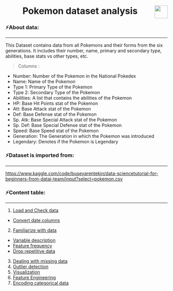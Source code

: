 #  


<div align="center">
  <h1> <p align="center"><img style="float: right;" src="https://uxwing.com/wp-content/themes/uxwing/download/brands-and-social-media/pokemon-icon.png" width="40" ></p> Pokemon dataset analysis</h1>
</div>

### ⚡**About data:**
<hr>


This Dataset contains data from all Pokemons and their forms from the six generations. It includes their number, name, primary and secondary type, abilities, base stats vs other types, etc.


>Columns :

* Number: Number of the Pokemon in the National Pokedex
* Name: Name of the Pokemon
* Type 1: Primary Type of the Pokemon
* Type 2: Secondary Type of the Pokemon
* Abilities: A list that contains the abilities of the Pokemon
* HP: Base Hit Points stat of the Pokemon
* Att: Base Attack stat of the Pokemon
* Def: Base Defense stat of the Pokemon
* Sp. Atk: Base Special Attack stat of the Pokemon
* Sp. Def: Base Special Defense stat of the Pokemon
* Speed: Base Speed stat of the Pokemon
* Generation: The Generation in which the Pokemon was introduced
* Legendary: Denotes if the Pokemon is Legendary




>







### ⚡**Dataset is imported from:**
<hr>

https://www.kaggle.com/code/buseyarentekin/data-sciencetutorial-for-beginners-from-datai-team/input?select=pokemon.csv

### ⚡**Content table:**
<hr>


1.   [Load and Check data](#1)
  *   [Convert date columns](#1.1)
2.   [Familiarize with data](#2)
  *   [Variable description](#2.1)
  *   [Feature frequency](#2.2)
  *   [Drop repetitive data](#2.3)
3. [Dealing with missing data](#3)
4. [Outlier detection](#4)
5. [Visualization](#5)
6. [Feature Engineering](#6)
7. [Encoding categorical data](#7)
